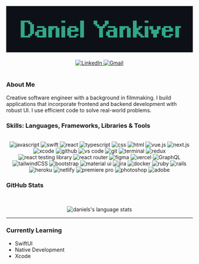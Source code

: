         
<!-- BANNER  -->
<div align="center">
    <img src="./banner-github.png" alt="banner" />
</div>
<br/>
<!-- EMAIL & LINKEDIN --> 
<div align="center">
    <a href="https://www.linkedin.com/in/daniel-yankiver/" >
        <img src="https://img.shields.io/badge/visit%20my%20Linkedin-0A66C2?style=for-the-badge&logo=linkedin&logoColor=white" alt="LinkedIn" />
    </a>
    <a href="mailto:dyankiver@gmail.com" >
        <img src="https://img.shields.io/badge/email%20me-EA4335?style=for-the-badge&logo=gmail&logoColor=white" alt="Gmail" />
    </a>
    <!-- <a href="https://danielyankiver.medium.com/" >
        <img src="https://img.shields.io/badge/read%20my%20blog%20on%20medium-black?style=for-the-badge&logo=medium&logoColor=white" alt="Medium" />
    </a> 
    <a href="https://www.danielyankiver.com/">
        <img src="https://img.shields.io/badge/check%20out%20my%20Portfolio-042549?style=for-the-badge&logo=moleculer&logoColor=white" alt="Portfolio Website" />
    </a> -->
</div>

<br/>

### About Me

Creative software engineer with a background in filmmaking. I build applications that incorporate frontend and backend development with robust UI. I use efficient code to solve real-world problems. 

### Skills: Languages, Frameworks, Libraries & Tools
 
<br/>

<div align="center">
    <img src="https://img.shields.io/badge/JavaScript-F7DF1E?style=for-the-badge&logo=javascript&logoColor=black" alt="javascript" /> 
    <img src="https://img.shields.io/badge/swift-F54A2A?style=for-the-badge&logo=swift&logoColor=white" alt="swift" />
    <img src="https://img.shields.io/badge/react-%2320232a.svg?style=for-the-badge&logo=react&logoColor=%2361DAFB" alt="react" />
    <img src="https://img.shields.io/badge/typescript-%23007ACC.svg?style=for-the-badge&logo=typescript&logoColor=white" alt="typescript" />
    <img src="https://img.shields.io/badge/css-1572B6?style=for-the-badge&logo=css3&logoColor=white" alt="css" />
    <img src="https://img.shields.io/badge/HTML-E34F26?style=for-the-badge&logo=html5&logoColor=white" alt="html" />
    <img src="https://img.shields.io/badge/Vue.js-35495E?style=for-the-badge&logo=vue.js&logoColor=4FC08D" alt="vue.js"/>
    <img src="https://img.shields.io/badge/nextjs-%23000000.svg?style=for-the-badge&logo=next.js&logoColor=white" alt="next.js"/>
    <img src="https://img.shields.io/badge/Xcode-007ACC?style=for-the-badge&logo=Xcode&logoColor=white" alt="xcode" />
    <img src="https://img.shields.io/badge/GitHub-100000?style=for-the-badge&logo=github&logoColor=white" alt="github" />
    <img src="https://img.shields.io/badge/vs%20code-007ACC?style=for-the-badge&logo=visual%20studio%20code&logoColor=white" alt="vs code" />
    <img src="https://img.shields.io/badge/Git-F05032?style=for-the-badge&logo=git&logoColor=white" alt="git" />
    <img src="https://img.shields.io/badge/terminal%20commands-black?style=for-the-badge&logo=windows%20terminal&logoColor=white" alt="terminal" />
    <img src="https://img.shields.io/badge/redux-%23593d88.svg?style=for-the-badge&logo=redux&logoColor=white" alt="redux" />
    <img src="https://img.shields.io/badge/react_testing_librabry-%2320232a.svg?style=for-the-badge&logo=react&logoColor=%2361DAFB" alt="react testing library" />
    <img src="https://img.shields.io/badge/React_Router-CA4245?style=for-the-badge&logo=react-router&logoColor=white" alt="react router" />
    <img src="https://img.shields.io/badge/Figma-F24E1E?style=for-the-badge&logo=figma&logoColor=white" alt="figma" />
    <img src="https://img.shields.io/badge/vercel-%23000000.svg?style=for-the-badge&logo=vercel&logoColor=white" alt="vercel" />
    <img src="https://img.shields.io/badge/-GraphQL-E10098?style=for-the-badge&logo=graphql" alt="GraphQL"/>
    <img src="https://img.shields.io/badge/tailwindcss-%2338B2AC.svg?style=for-the-badge&logo=tailwind-css&logoColor=white" alt="tailwindCSS" />
    <img src="https://img.shields.io/badge/bootstrap-7952B3?style=for-the-badge&logo=bootstrap&logoColor=white" alt="bootstrap" />
    <img src="https://img.shields.io/badge/material--ui-0081CB?style=for-the-badge&logo=material-ui&logoColor=white" alt="material ui" />
    <img src="https://img.shields.io/badge/jira-%230A0FFF.svg?style=for-the-badge&logo=jira&logoColor=white" alt="jira" /> 
    <img src="https://img.shields.io/badge/docker-%230db7ed.svg?style=for-the-badge&logo=docker&logoColor=white" alt="docker" />
    <img src="https://img.shields.io/badge/Ruby-CC342D?style=for-the-badge&logo=ruby&logoColor=white" alt="ruby" />
    <img src="https://img.shields.io/badge/Ruby%20on%20rails-CC0000?style=for-the-badge&logo=ruby%20on%20rails&logoColor=white" alt="rails" />
    <img src="https://img.shields.io/badge/Heroku-430098?style=for-the-badge&logo=heroku&logoColor=white" alt="heroku" />
    <img src="https://img.shields.io/badge/Netlify-00C7B7?style=for-the-badge&logo=netlify&logoColor=white" alt="netlify" />
    <img src="https://img.shields.io/badge/Adobe%20Premiere%20Pro-9999FF.svg?style=for-the-badge&logo=Adobe%20Premiere%20Pro&logoColor=white" alt="premiere pro" />
    <img src="https://img.shields.io/badge/adobe%20photoshop-31A8FF?style=for-the-badge&logo=adobe%20photoshop&logoColor=white" alt="photoshop" /> 
    <img src="https://img.shields.io/badge/adobe-%23FF0000.svg?style=for-the-badge&logo=adobe&logoColor=white" alt="adobe">
    <!--     <img src="https://img.shields.io/badge/postman-FF6C37?style=for-the-badge&logo=postman&logoColor=white" alt="postman" /> -->
    <!--     <img src="https://img.shields.io/badge/firebase-%23039BE5.svg?style=for-the-badge&logo=firebase&logoColor=white" alt="firebase"/> -->
    <!--     <img src="https://img.shields.io/badge/sqlite-003B57?style=for-the-badge&logo=sqlite&logoColor=white" alt="SQLite" /> -->
    <!--     <img src="https://img.shields.io/badge/semantic%20ui-35BDB2?style=for-the-badge&logo=semantic%20ui%20react&logoColor=white" alt="semantic ui" /> -->
    <!--     <img src="https://img.shields.io/badge/Notion-%23000000.svg?style=for-the-badge&logo=notion&logoColor=white" alt="notion"/> -->
</div>

### GitHub Stats

<br/>

<p align="center">
    <img src="https://github-readme-stats-git-masterrstaa-rickstaa.vercel.app/api/top-langs/?username=danielyankiver&layout=compact&hide_border=true&theme=gotham" alt="daniels's language stats" />
<!--     <a href="https://github.com/danielyankiver"> -->
<!--         <img src="https://github-readme-stats-git-masterrstaa-rickstaa.vercel.app/api?username=danielyankiver&show_icons=true&hide=stars&hide_border=true&theme=gotham" alt="daniel's github stats" /> -->
<!--     </a> -->
</p>

---

### Currently Learning
- SwiftUI
- Native Development
- Xcode

